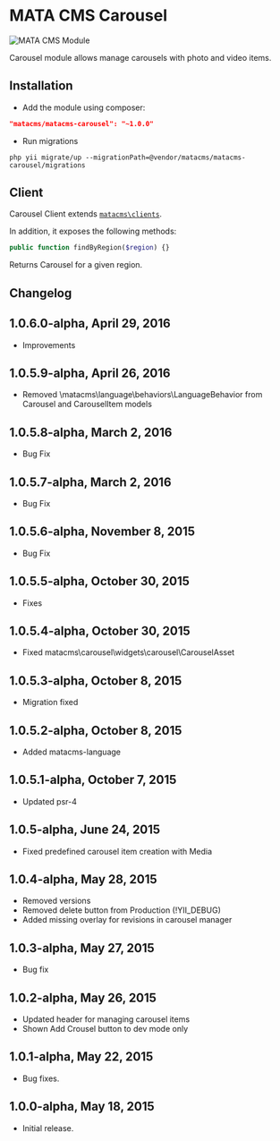 MATA CMS Carousel
==========================================

![MATA CMS Module](https://s3-eu-west-1.amazonaws.com/qi-interactive/assets/mata-cms/gear-mata-logo%402x.png)


Carousel module allows manage carousels with photo and video items.


Installation
------------

- Add the module using composer:

```json
"matacms/matacms-carousel": "~1.0.0"
```

-  Run migrations
```
php yii migrate/up --migrationPath=@vendor/matacms/matacms-carousel/migrations
```


Client
------

Carousel Client extends [`matacms\clients`](https://github.com/qi-interactive/matacms-base/blob/master/clients/SimpleClient.php).

In addition, it exposes the following methods:

```php
public function findByRegion($region) {}
```
Returns Carousel for a given region.


Changelog
---------

## 1.0.6.0-alpha, April 29, 2016

- Improvements

## 1.0.5.9-alpha, April 26, 2016

- Removed \matacms\language\behaviors\LanguageBehavior from Carousel and CarouselItem models

## 1.0.5.8-alpha, March 2, 2016

- Bug Fix

## 1.0.5.7-alpha, March 2, 2016

- Bug Fix

## 1.0.5.6-alpha, November 8, 2015

- Bug Fix

## 1.0.5.5-alpha, October 30, 2015

- Fixes

## 1.0.5.4-alpha, October 30, 2015

- Fixed matacms\carousel\widgets\carousel\CarouselAsset

## 1.0.5.3-alpha, October 8, 2015

- Migration fixed

## 1.0.5.2-alpha, October 8, 2015

- Added matacms-language

## 1.0.5.1-alpha, October 7, 2015

- Updated psr-4

## 1.0.5-alpha, June 24, 2015

- Fixed predefined carousel item creation with Media

## 1.0.4-alpha, May 28, 2015

- Removed versions
- Removed delete button from Production (!YII_DEBUG)
- Added missing overlay for revisions in carousel manager

## 1.0.3-alpha, May 27, 2015

- Bug fix

## 1.0.2-alpha, May 26, 2015

- Updated header for managing carousel items
- Shown Add Crousel button to dev mode only

## 1.0.1-alpha, May 22, 2015

- Bug fixes.

## 1.0.0-alpha, May 18, 2015

- Initial release.
